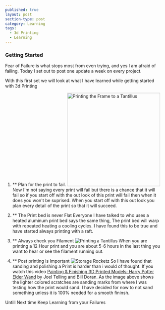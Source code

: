 ```yaml
---
published: true
layout: post
section-type: post
category: Learning
tags:
  - 3d Printing
  - Learning
---
```

### Getting Started

Fear of Failure is what stops most from even trying, and yes I am afraid of failing.  Today I set out to post one update a week on every project.

With this first set we will look at what I have learned while getting started with 3d Printing

1)	** Plan for the print to fail.
			<img src="/img/IMG_4235.JPG" alt= "Printing the Frame to a Tantillus" width="300px">
			Now I'm not saying every print will fail but there is a chance that it will fail so if you start off with the out look of this print will fail then when it does you won't be suprised.  When you start off with this out look you plan every detail of the print so that it will succeed.
            
2)	** The Print bed is never Flat
			Everyone I have talked to who uses a heated aluminum print bed says the same thing, The print bed will warp with repeated heating a cooling cycles.  I have found this to be true and have started always printing with a raft.
            
3)	** Always check you Filament
			![ Printing a Tantillus](/img/IMG_4236.JPG)
            When you are printing a 12 Hour print and you are about 5-6 hours in the last thing you want to hear or see the filament running out.
            
4)	** Post printing is Important
			![ Storage Rocketz](/img/IMG_4239.JPG)
            So I have found that sanding and polishing a Print is harder than i would of thought.  If you watch this video [Painting & Finishing 3D Printed Models: Harry Potter Elder Wand](https://youtu.be/pnqntteQx80) by Joel Telling and Bill Doran.  As the image above shows the lighter colored scratches are sanding marks from where I was testing how the print would sand.  I have decided for now to not sand something unless it is 100% needed for a smooth fininsh.
            
Untill Next time Keep Learning from your Failures